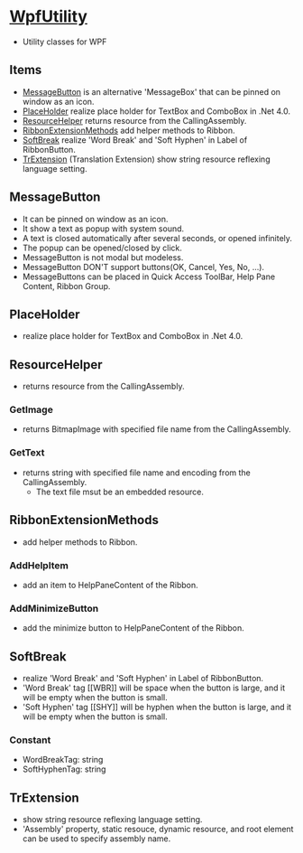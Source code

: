 ﻿# [WpfUtility](https://github.com/TakeAsh/cs-WpfUtility/wiki)
- Utility classes for WPF

## Items
- [MessageButton](https://github.com/TakeAsh/cs-WpfUtility/wiki/MessageButton) is an alternative 'MessageBox' that can be pinned on window as an icon.
- [PlaceHolder](https://github.com/TakeAsh/cs-WpfUtility/wiki/PlaceHolder) realize place holder for TextBox and ComboBox in .Net 4.0.
- [ResourceHelper](https://github.com/TakeAsh/cs-WpfUtility/wiki/ResourceHelper) returns resource from the CallingAssembly.
- [RibbonExtensionMethods](https://github.com/TakeAsh/cs-WpfUtility/wiki/RibbonExtensionMethods) add helper methods to Ribbon.
- [SoftBreak](https://github.com/TakeAsh/cs-WpfUtility/wiki/SoftBreak) realize 'Word Break' and 'Soft Hyphen' in Label of RibbonButton.
- [TrExtension](https://github.com/TakeAsh/cs-WpfUtility/wiki/TrExtension) (Translation Extension) show string resource reflexing language setting.

## MessageButton
- It can be pinned on window as an icon.
- It show a text as popup with system sound.
- A text is closed automatically after several seconds, or opened infinitely.
- The popup can be opened/closed by click.
- MessageButton is not modal but modeless.
- MessageButton DON'T support buttons(OK, Cancel, Yes, No, ...).
- MessageButtons can be placed in Quick Access ToolBar, Help Pane Content, Ribbon Group.

## PlaceHolder
- realize place holder for TextBox and ComboBox in .Net 4.0.

## ResourceHelper
- returns resource from the CallingAssembly.

### GetImage
- returns BitmapImage with specified file name from the CallingAssembly.

### GetText
- returns string with specified file name and encoding from the CallingAssembly.
  - The text file msut be an embedded resource.

## RibbonExtensionMethods
- add helper methods to Ribbon.

### AddHelpItem
- add an item to HelpPaneContent of the Ribbon.

### AddMinimizeButton
- add the minimize button to HelpPaneContent of the Ribbon.

## SoftBreak
- realize 'Word Break' and 'Soft Hyphen' in Label of RibbonButton.
- 'Word Break' tag &#x5b;&#x5b;WBR]] will be space when the button is large, and it will be empty when the button is small.
- 'Soft Hyphen' tag &#x5b;&#x5b;SHY]] will be hyphen when the button is large, and it will be empty when the button is small.

### Constant
- WordBreakTag: string
- SoftHyphenTag: string

## TrExtension
- show string resource reflexing language setting.
- 'Assembly' property, static resouce, dynamic resource, and root element can be used to specify assembly name.
